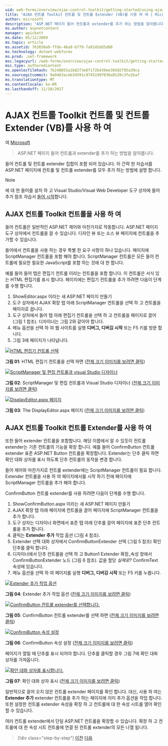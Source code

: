 ```yaml
---
uid: web-forms/overview/ajax-control-toolkit/getting-started/using-ajax-control-toolkit-controls-and-control-extenders-vb
title: "AJAX 컨트롤 Toolkit 컨트롤 및 컨트롤 Extender (VB)를 사용 하 여 | Microsoft Docs"
author: microsoft
description: "ASP.NET 페이지 들어 컨트롤과 extender를 추가 하는 방법을 알아봅니다."
ms.author: aspnetcontent
manager: wpickett
ms.date: 05/12/2009
ms.topic: article
ms.assetid: 763650a9-ffde-46a9-b779-7a9145dd5d88
ms.technology: dotnet-webforms
ms.prod: .net-framework
msc.legacyurl: /web-forms/overview/ajax-control-toolkit/getting-started/using-ajax-control-toolkit-controls-and-control-extenders-vb
msc.type: authoredcontent
ms.openlocfilehash: 7b248855a1b82f3e8f172b439ee36502f95a39ca
ms.sourcegitcommit: 9a9483aceb34591c97451997036a9120c3fe2baf
ms.translationtype: MT
ms.contentlocale: ko-KR
ms.lasthandoff: 11/10/2017
---
```

<a name="using-ajax-control-toolkit-controls-and-control-extenders-vb"></a>AJAX 컨트롤 Toolkit 컨트롤 및 컨트롤 Extender (VB)를 사용 하 여
====================
여 [Microsoft](https://github.com/microsoft)

> ASP.NET 페이지 들어 컨트롤과 extender를 추가 하는 방법을 알아봅니다.


들어 컨트롤 및 컨트롤 extender 집합이 포함 되어 있습니다. 이 간략 한 자습서를 ASP.NET 페이지에 컨트롤 및 컨트롤 extender를 모두 추가 하는 방법에 설명 합니다.

> [!NOTE] 
> 
> 에 대 한 들어를 설치 하 고 Visual Studio/Visual Web Developer 도구 상자에 들어 추가 참조 자습서 [들어 시작](get-started-with-the-ajax-control-toolkit-vb.md)합니다.


## <a name="using-ajax-control-toolkit-controls"></a>AJAX 컨트롤 Toolkit 컨트롤을 사용 하 여

들어 컨트롤은 일반적인 ASP.NET 제어와 마찬가지로 작동합니다. ASP.NET 페이지 도구 상자에서 컨트롤을 끌 수 있습니다. 디자인 뷰 또는 소스 뷰 페이지에 컨트롤을 추가할 수 있습니다.

들어에서 컨트롤을 사용 하는 경우 특별 한 요구 사항이 하나 있습니다. 페이지에 ScriptManager 컨트롤을 포함 해야 합니다. ScriptManager 컨트롤은 모든 들어 컨트롤에 필요한 필요한 JavaScript를 포함 하는 것에 대 한 합니다.

예를 들어 들어 탭은 편집기 컨트롤 이라는 컨트롤을 포함 합니다. 이 컨트롤은 서식 있는 HTML 편집기를 표시 합니다. 페이지에는 편집기 컨트롤을 추가 하려면 다음이 단계를 수행 합니다.

1. ShowEditor.aspx 이라는 새 ASP.NET 페이지 만들기
2. 도구 상자에서 AJAX 확장 탭 아래 ScriptManager 컨트롤을 선택 하 고 컨트롤을 페이지로 끕니다.
3. 도구 상자에서 들어 탭 아래 편집기 컨트롤을 선택 하 고 컨트롤을 페이지로 끌어 (그림 1 참조). 디자이너는 그림 2와 같아야 합니다.
4. 메뉴 옵션을 선택 하 여 웹 사이트를 실행 **디버그, 디버깅 시작** 또는 F5 키를 방문 합니다.
5. 그림 3에 페이지가 나타납니다.


[![HTML 편집기 컨트롤 선택](using-ajax-control-toolkit-controls-and-control-extenders-vb/_static/image1.jpg)](using-ajax-control-toolkit-controls-and-control-extenders-vb/_static/image1.png)

**그림 01**: HTML 편집기 컨트롤을 선택 하면 ([전체 크기 이미지를 보려면 클릭](using-ajax-control-toolkit-controls-and-control-extenders-vb/_static/image2.png))


[![ScriptManager 및 편집 컨트롤과 visual Studio 디자이너](using-ajax-control-toolkit-controls-and-control-extenders-vb/_static/image2.jpg)](using-ajax-control-toolkit-controls-and-control-extenders-vb/_static/image3.png)

**그림 02**: ScriptManager 및 편집 컨트롤과 Visual Studio 디자이너 ([전체 크기 이미지를 보려면 클릭](using-ajax-control-toolkit-controls-and-control-extenders-vb/_static/image4.png))


[![DisplayEditor.aspx 페이지](using-ajax-control-toolkit-controls-and-control-extenders-vb/_static/image3.jpg)](using-ajax-control-toolkit-controls-and-control-extenders-vb/_static/image5.png)

**그림 03**: The DisplayEditor.aspx 페이지 ([전체 크기 이미지를 보려면 클릭](using-ajax-control-toolkit-controls-and-control-extenders-vb/_static/image6.png))


## <a name="using-ajax-control-toolkit-control-extenders"></a>AJAX 컨트롤 Toolkit 컨트롤 Extender를 사용 하 여

또한 들어 extender 컨트롤을 포함합니다. 해당 이름에서 알 수 있듯이 컨트롤 extender는 기존 컨트롤의 기능을 확장 합니다. 예를 들어 ConfirmButton 컨트롤 extender 표준 ASP.NET Button 컨트롤을 확장합니다. Extender는 단추 클릭 하면 확인 대화 상자를 표시 하도록 단추 컨트롤의 동작을 변경 합니다.

들어 제어와 마찬가지로 컨트롤 extender에는 ScriptManager 컨트롤이 필요 합니다. Extender 컨트롤을 사용 하 여 페이지에서를 시작 하기 전에 페이지에 ScriptManager 컨트롤을 추가 해야 합니다.

ConfirmButton 컨트롤 extender를 사용 하려면 다음이 단계를 수행 합니다.

1. ShowConfirmButton.aspx 이라는 새 ASP.NET 페이지 만들기
2. AJAX 확장 탭 아래 페이지에 컨트롤을 끌어 페이지에 ScriptManager 컨트롤을 추가 합니다.
3. 도구 상자는 디자이너 화면에서 표준 탭 아래 단추를 끌어 페이지에 표준 단추 컨트롤을 추가 합니다.
4. 클릭는 **Extender 추가** 작업 옵션 (그림 4 참조).
5. Extender 선택 대화 상자에서 ConfirmButtonExtender 선택 (그림 5 참조) 확인 단추를 클릭 합니다.
6. 디자이너에서 단추 컨트롤을 선택 하 고 Button1 Extender 확장\_속성 창에서 ConfirmButtonExtender 노드 (그림 6 참조). 값을 할당 *실제로?* ConfirmText 속성에 있습니다.
7. 메뉴 옵션을 선택 하 여 페이지를 실행 **디버그, 디버깅 시작** 또는 F5 키를 누릅니다.


[![Extender 추가 작업 옵션](using-ajax-control-toolkit-controls-and-control-extenders-vb/_static/image4.jpg)](using-ajax-control-toolkit-controls-and-control-extenders-vb/_static/image7.png)

**그림 04**: Extender 추가 작업 옵션 ([전체 크기 이미지를 보려면 클릭](using-ajax-control-toolkit-controls-and-control-extenders-vb/_static/image8.png))


[![ConfirmButton 컨트롤 extender를 선택합니다.](using-ajax-control-toolkit-controls-and-control-extenders-vb/_static/image5.jpg)](using-ajax-control-toolkit-controls-and-control-extenders-vb/_static/image9.png)

**그림 05**: ConfirmButton 컨트롤 extender를 선택 하면 ([전체 크기 이미지를 보려면 클릭](using-ajax-control-toolkit-controls-and-control-extenders-vb/_static/image10.png))


[![ConfirmButton 속성 설정](using-ajax-control-toolkit-controls-and-control-extenders-vb/_static/image6.jpg)](using-ajax-control-toolkit-controls-and-control-extenders-vb/_static/image11.png)

**그림 06**: ConfirmButton 속성 설정 ([전체 크기 이미지를 보려면 클릭](using-ajax-control-toolkit-controls-and-control-extenders-vb/_static/image12.png))


페이지가 열릴 때 단추를 표시 되어야 합니다. 단추를 클릭할 경우 그림 7에 확인 대화 상자를 가져옵니다.


[![확인 대화 상자를 표시합니다.](using-ajax-control-toolkit-controls-and-control-extenders-vb/_static/image7.jpg)](using-ajax-control-toolkit-controls-and-control-extenders-vb/_static/image13.png)

**그림 07**: 확인 대화 상자 표시 ([전체 크기 이미지를 보려면 클릭](using-ajax-control-toolkit-controls-and-control-extenders-vb/_static/image14.png))


일반적으로 끌어 오지 않은 컨트롤 extender 페이지를 확인 합니다. 대신, 사용 하 여는 **Extender 추가** extender 컨트롤을 추가 하는 페이지에 이미 추가 옵션을 작업 합니다. 또한 설정한 컨트롤 extender 속성을 확장 하 고 컨트롤에 대 한 속성 시트를 열어 확인할 수 있습니다.

여러 컨트롤 extender에서 단일 ASP.NET 컨트롤을 확장할 수 있습니다. 확장 하 고 컨트롤에 대 한 속성 시트 컨트롤에 연결 된 컨트롤 extender의 모든 나열 됩니다.

>[!div class="step-by-step"]
[이전](get-started-with-the-ajax-control-toolkit-vb.md)
[다음](creating-a-custom-ajax-control-toolkit-control-extender-vb.md)

